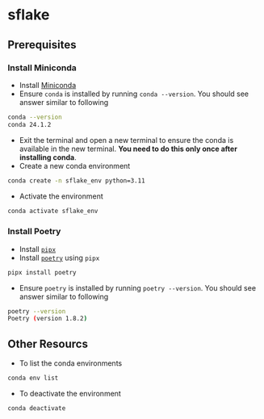 # sflake

## Prerequisites
### Install Miniconda
- Install [Miniconda](https://docs.anaconda.com/free/miniconda/index.html)
- Ensure `conda` is installed by running `conda --version`. You should see answer similar to following
```sh
conda --version
conda 24.1.2
```
- Exit the terminal and open a new terminal to ensure the conda is available in the new terminal. __You need to do this only once after installing conda__.
- Create a new conda environment
```sh
conda create -n sflake_env python=3.11
```
- Activate the environment
```sh
conda activate sflake_env
```

### Install Poetry
- Install [`pipx`](https://pipx.pypa.io/stable/installation/)
- Install [`poetry`](https://python-poetry.org/docs/#installing-with-pipx) using `pipx`
```sh
pipx install poetry
```
- Ensure `poetry` is installed by running `poetry --version`. You should see answer similar to following
```sh
poetry --version
Poetry (version 1.8.2)
```

## Other Resourcs
- To list the conda environments
```sh
conda env list
```
- To deactivate the environment
```sh
conda deactivate
```